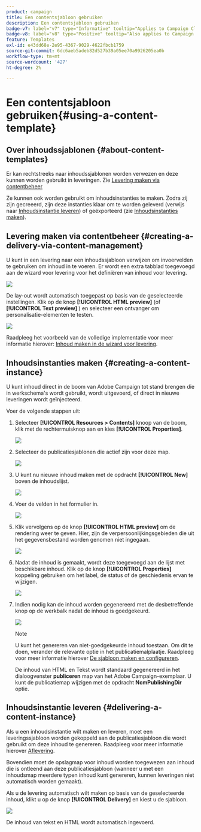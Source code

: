 ```yaml
---
product: campaign
title: Een contentsjabloon gebruiken
description: Een contentsjabloon gebruiken
badge-v7: label="v7" type="Informative" tooltip="Applies to Campaign Classic v7"
badge-v8: label="v8" type="Positive" tooltip="Also applies to Campaign v8"
feature: Templates
exl-id: e43dd68e-2e95-4367-9029-4622fbcb1759
source-git-commit: 6dc6aeb5adeb82d527b39a05ee70a9926205ea0b
workflow-type: tm+mt
source-wordcount: '427'
ht-degree: 2%

---
```


# Een contentsjabloon gebruiken{#using-a-content-template}



## Over inhoudssjablonen {#about-content-templates}

Er kan rechtstreeks naar inhoudssjablonen worden verwezen en deze kunnen worden gebruikt in leveringen. Zie [Levering maken via contentbeheer](#creating-a-delivery-via-content-management)

Ze kunnen ook worden gebruikt om inhoudsinstanties te maken. Zodra zij zijn gecreeerd, zijn deze instanties klaar om te worden geleverd (verwijs naar [Inhoudsinstantie leveren](#delivering-a-content-instance)) of geëxporteerd (zie [Inhoudsinstanties maken](#creating-a-content-instance)).

## Levering maken via contentbeheer {#creating-a-delivery-via-content-management}

U kunt in een levering naar een inhoudssjabloon verwijzen om invoervelden te gebruiken om inhoud in te voeren. Er wordt een extra tabblad toegevoegd aan de wizard voor levering voor het definiëren van inhoud voor levering.

![](assets/s_ncs_content_deliver_a_content.png)

De lay-out wordt automatisch toegepast op basis van de geselecteerde instellingen. Klik op de knop **[!UICONTROL HTML preview]** (of **[!UICONTROL Text preview]** ) en selecteer een ontvanger om personalisatie-elementen te testen.

![](assets/s_ncs_content_deliver_a_content_html.png)

Raadpleeg het voorbeeld van de volledige implementatie voor meer informatie hierover: [Inhoud maken in de wizard voor levering](use-case--creating-content-management.md#creating-content-in-the-delivery-wizard).

## Inhoudsinstanties maken {#creating-a-content-instance}

U kunt inhoud direct in de boom van Adobe Campaign tot stand brengen die in werkschema&#39;s wordt gebruikt, wordt uitgevoerd, of direct in nieuwe leveringen wordt geïnjecteerd.

Voer de volgende stappen uit:

1. Selecteer **[!UICONTROL Resources > Contents]** knoop van de boom, klik met de rechtermuisknop aan en kies **[!UICONTROL Properties]**.

   ![](assets/s_ncs_content_folder_properties.png)

1. Selecteer de publicatiesjablonen die actief zijn voor deze map.

   ![](assets/s_ncs_content_folder_templates.png)

1. U kunt nu nieuwe inhoud maken met de opdracht **[!UICONTROL New]** boven de inhoudslijst.

   ![](assets/s_ncs_content_folder_create_a_template.png)

1. Voer de velden in het formulier in.

   ![](assets/s_ncs_content_folder_use_a_template.png)

1. Klik vervolgens op de knop **[!UICONTROL HTML preview]** om de rendering weer te geven. Hier, zijn de verpersoonlijkingsgebieden die uit het gegevensbestand worden genomen niet ingegaan.

   ![](assets/s_ncs_content_folder_use_a_template_preview.png)

1. Nadat de inhoud is gemaakt, wordt deze toegevoegd aan de lijst met beschikbare inhoud. Klik op de knop **[!UICONTROL Properties]** koppeling gebruiken om het label, de status of de geschiedenis ervan te wijzigen.

   ![](assets/s_ncs_content_folder_template_properties.png)

1. Indien nodig kan de inhoud worden gegenereerd met de desbetreffende knop op de werkbalk nadat de inhoud is goedgekeurd.

   ![](assets/s_ncs_content_folder_template_generate.png)

   >[!NOTE]
   >
   >U kunt het genereren van niet-goedgekeurde inhoud toestaan. Om dit te doen, verander de relevante optie in het publicatiemalplaatje. Raadpleeg voor meer informatie hierover [De sjabloon maken en configureren](publication-templates.md#creating-and-configuring-the-template).

   De inhoud van HTML en Tekst wordt standaard gegenereerd in het dialoogvenster **publiceren** map van het Adobe Campaign-exemplaar. U kunt de publicatiemap wijzigen met de opdracht **NcmPublishingDir** optie.

## Inhoudsinstantie leveren {#delivering-a-content-instance}

Als u een inhoudsinstantie wilt maken en leveren, moet een leveringssjabloon worden gekoppeld aan de publicatiesjabloon die wordt gebruikt om deze inhoud te genereren. Raadpleeg voor meer informatie hierover [Aflevering](publication-templates.md#delivery).

Bovendien moet de opslagmap voor inhoud worden toegewezen aan inhoud die is ontleend aan deze publicatiesjabloon (wanneer u met een inhoudsmap meerdere typen inhoud kunt genereren, kunnen leveringen niet automatisch worden gemaakt).

Als u de levering automatisch wilt maken op basis van de geselecteerde inhoud, klikt u op de knop **[!UICONTROL Delivery]** en kiest u de sjabloon.

![](assets/s_ncs_content_folder_create_the_delivery.png)

De inhoud van tekst en HTML wordt automatisch ingevoerd.
